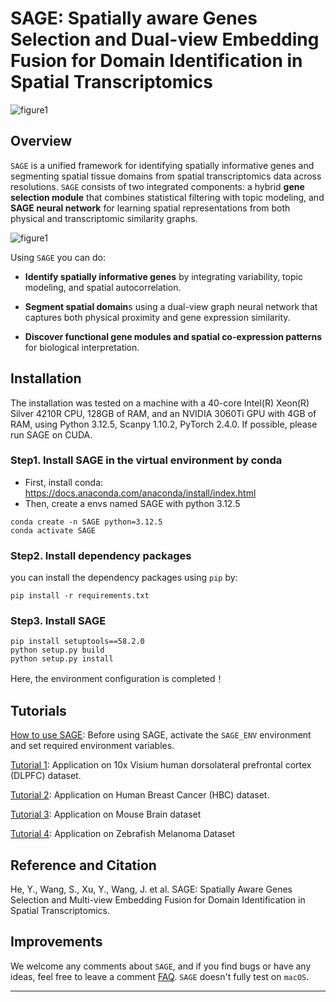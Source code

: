 # **SAGE: Spatially aware Genes Selection and Dual-view Embedding Fusion for Domain Identification in Spatial Transcriptomics**

![figure1](./docs/imgs/SAGE_Logo.png)

## Overview
`SAGE` is a unified framework for identifying spatially informative genes and segmenting spatial tissue domains from spatial transcriptomics data across resolutions. `SAGE` consists of two integrated components: a hybrid **gene selection module** that combines statistical filtering with topic modeling, and **SAGE neural network** for learning spatial representations from both physical and transcriptomic similarity graphs.

![figure1](./docs/imgs/SAGE_overview_Fig_1.png)

Using `SAGE` you can do:
* **Identify spatially informative genes** by integrating variability, topic modeling, and spatial autocorrelation.

* **Segment spatial domain**s using a dual-view graph neural network that captures both physical proximity and gene expression similarity.

* **Discover functional gene modules and spatial co-expression patterns** for biological interpretation.


## Installation 

The installation was tested on a machine with a 40-core Intel(R) Xeon(R) Silver 4210R CPU, 128GB of RAM, and an NVIDIA 3060Ti GPU with 4GB of RAM, using Python 3.12.5, Scanpy 1.10.2, PyTorch 2.4.0. If possible, please run SAGE on CUDA.



### Step1. Install SAGE in the virtual environment by conda

- First, install conda: https://docs.anaconda.com/anaconda/install/index.html
- Then, create a envs named SAGE with python 3.12.5

```
conda create -n SAGE python=3.12.5
conda activate SAGE
```

### Step2.  Install dependency packages

you can install the dependency packages using `pip` by:

```
pip install -r requirements.txt
```

### Step3.  Install SAGE

```
pip install setuptools==58.2.0
python setup.py build
python setup.py install
```

Here, the environment configuration is completed！

## Tutorials

[How to use SAGE](https://github.com/yihe-csu/SAGE/wiki/How-to-use-SAGE): Before using SAGE, activate the `SAGE_ENV` environment and set required environment variables.

[Tutorial 1](https://github.com/yihe-csu/SAGE/wiki/Tutorial-1:-Application-on-10x-Visium-human-dorsolateral-prefrontal-cortex-(DLPFC)-dataset): Application on 10x Visium human dorsolateral prefrontal cortex (DLPFC) dataset.

[Tutorial 2](https://github.com/yihe-csu/SAGE/wiki/Tutorial-2:-Application-on-Human-Breast-Cancer-(HBC)-dataset.): Application on Human Breast Cancer (HBC) dataset.

[Tutorial 3](https://github.com/yihe-csu/SAGE/wiki/Tutorial-3:-Application-on-Mouse-Brain-Dataset): Application on Mouse Brain dataset

[Tutorial 4](https://github.com/yihe-csu/SAGE/wiki/Tutorial-4:-Application-on-Zebrafish-Melanoma-Dataset): Application on Zebrafish Melanoma Dataset


## Reference and Citation
He, Y., Wang, S., Xu, Y., Wang, J. et al. SAGE: Spatially Aware Genes Selection and Multi-view Embedding Fusion for Domain Identification in Spatial Transcriptomics.

## Improvements
We welcome any comments about `SAGE`, and if you find bugs or have any ideas, feel free to leave a comment [FAQ](https://github.com/yihe-csu/SAGE/labels/FAQ).
`SAGE` doesn't fully test on `macOS`.

---

## 

